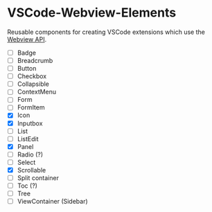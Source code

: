 # VSCode-Webview-Elements

Reusable components for creating VSCode extensions which use the [Webview API](https://code.visualstudio.com/api/extension-guides/webview). 

- [ ] Badge
- [ ] Breadcrumb
- [ ] Button
- [ ] Checkbox
- [ ] Collapsible
- [ ] ContextMenu
- [ ] Form
- [ ] FormItem
- [x] Icon
- [x] Inputbox
- [ ] List
- [ ] ListEdit
- [x] Panel
- [ ] Radio (?)
- [ ] Select
- [x] Scrollable
- [ ] Split container
- [ ] Toc (?)
- [ ] Tree
- [ ] ViewContainer (Sidebar)
